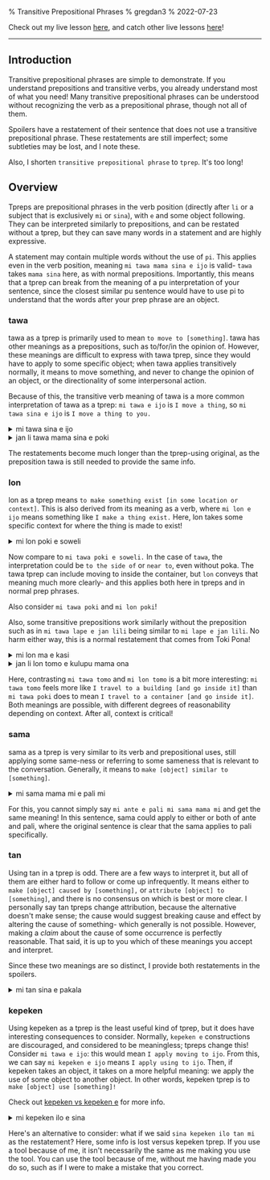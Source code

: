 % Transitive Prepositional Phrases
% gregdan3
% 2022-07-23

Check out my live lesson [here](https://youtu.be/NpcoCeNOptc), and catch other live lessons [here](https://discord.com/invite/acN3PD5y7M)!

---

## Introduction

Transitive prepositional phrases are simple to demonstrate. If you understand
prepositions and transitive verbs, you already understand most of what you
need! Many transitive prepositional phrases can be understood without recognizing the verb as a prepositional phrase, though not all of them.

Spoilers have a restatement of their sentence that does not use a transitive prepositional phrase.
These restatements are still imperfect; some subtleties may be lost, and I note these.

Also, I shorten `transitive prepositional phrase` to `tprep`. It's too long!

## Overview

Tpreps are prepositional phrases in the verb position (directly after `li` or a subject that is exclusively `mi` or `sina`), with `e` and some object following. They can be interpreted similarly to prepositions, and can be restated without a tprep, but they can save many words in a statement and are highly expressive.

A statement may contain multiple words without the use of `pi`. This applies even in the verb position, meaning `mi tawa mama sina e ijo` is valid- `tawa` takes `mama sina` here, as with normal prepositions. Importantly, this means that a tprep can break from the meaning of a pu interpretation of your sentence, since the closest similar pu sentence would have to use pi to understand that the words after your prep phrase are an object.

### tawa

tawa as a tprep is primarily used to mean `to move to [something]`.
tawa has other meanings as a prepositions, such as
to/for/in the opinion of. However, these meanings are difficult to express with tawa
tprep, since they would have to apply to some specific object; when tawa applies transitively normally, it means to move something, and never to change the opinion of an object, or the directionality of some interpersonal action.

Because of this, the transitive verb meaning of tawa is a more common interpretation of tawa as a tprep: `mi tawa e ijo` is `I move a thing`, so `mi tawa sina e ijo` is `I move a thing to you.`

<details><summary> mi tawa sina e ijo </summary>
mi pana e ijo tawa sina

mi tawa e ijo tawa poka sina

</details>

<details><summary> jan li tawa mama sina e poki </summary>
jan li pana e poki tawa mama sina

jan li tawa e poki tawa poka pi mama sina

</details>

The restatements become much longer than the tprep-using original, as the preposition tawa is still needed to provide the same info.

### lon

lon as a tprep means `to make something exist [in some location or context]`. This is also derived from its meaning as a verb, where `mi lon e ijo` means something like `I make a thing exist.` Here, lon takes some specific context for where the thing is made to exist!

<details><summary> mi lon poki e soweli </summary>
mi pana e soweli tawa poki.

mi poki e soweli.

</details>

Now compare to `mi tawa poki e soweli.` In the case of `tawa`, the interpretation could be `to the side of` or `near to`, even without poka. The tawa tprep can include moving to inside the container, but `lon` conveys that meaning much more clearly- and this applies both here in tpreps and in normal prep phrases.

Also consider `mi tawa poki` and `mi lon poki`!

Also, some transitive prepositions work similarly without the preposition such as in `mi tawa lape e jan lili` being similar to `mi lape e jan lili`. No harm either way, this is a normal restatement that comes from Toki Pona!

<details><summary> mi lon ma e kasi </summary>
mi pana e kasi tawa ma
</details>

<details><summary> jan li lon tomo e kulupu mama ona </summary>
jan li tawa e kulupu mama pona tawa tomo
</details>

Here, contrasting `mi tawa tomo` and `mi lon tomo` is a bit more interesting: `mi tawa tomo` feels more like `I travel to a building [and go inside it]` than `mi tawa poki` does to mean `I travel to a container [and go inside it]`. Both meanings are possible, with different degrees of reasonability depending on context. After all, context is critical!

### sama

sama as a tprep is very similar to its verb and prepositional uses, still applying some same-ness or referring to some sameness that is relevant to the conversation. Generally, it means to `make [object] similar to [something]`.

<details><summary> mi sama mama mi e pali mi </summary>
mi ante e pali mi tawa ni: mi pali sama mama mi
</details>

For this, you cannot simply say `mi ante e pali mi sama mama mi` and get the same meaning! In this sentence, sama could apply to either or both of ante and pali, where the original sentence is clear that the sama applies to pali specifically.

### tan

Using tan in a tprep is odd. There are a few ways to interpret it, but all of them are either hard to follow or come up infrequently. It means either to `make [object] caused by [something],` or `attribute [object] to [something]`, and there is no consensus on which is best or more clear. I personally say tan tpreps change attribution, because the alternative doesn't make sense; the cause would suggest breaking cause and effect by altering the cause of something- which generally is not possible. However, making a _claim_ about the cause of some occurrence is perfectly reasonable. That said, it is up to you which of these meanings you accept and interpret.

Since these two meanings are so distinct, I provide both restatements in the spoilers.

<details><summary> mi tan sina e pakala </summary>

mi toki e ni: sina tan e pakala

mi ante e tan pakala tawa sina

</details>

### kepeken

Using kepeken as a tprep is the least useful kind of tprep, but it does have interesting consequences to consider. Normally, `kepeken e` constructions are discouraged, and considered to be meaningless; tpreps change this! Consider `mi tawa e ijo`: this would mean `I apply moving to ijo`. From this, we can say `mi kepeken e ijo` means `I apply using to ijo`. Then, if kepeken takes an object, it takes on a more helpful meaning: we apply the use of some object to another object. In other words, kepeken tprep is to `make [object] use [something]!`

Check out [kepeken vs kepeken e](./kepeken.html) for more info.

<details><summary> mi kepeken ilo e sina</summary>
mi ni e sina: sina kepeken ilo
</details>

Here's an alternative to consider: what if we said `sina kepeken ilo tan mi` as the restatement? Here, some info is lost versus kepeken tprep. If you use a tool because of me, it isn't necessarily the same as me making you use the tool. You can use the tool because of me, without me having made you do so, such as if I were to make a mistake that you correct.
